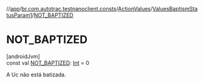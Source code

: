 //[app](../../../../index.md)/[br.com.autotrac.testnanoclient.consts](../../index.md)/[ActionValues](../index.md)/[ValuesBaptismStatusParam1](index.md)/[NOT_BAPTIZED](-n-o-t_-b-a-p-t-i-z-e-d.md)

# NOT_BAPTIZED

[androidJvm]\
const val [NOT_BAPTIZED](-n-o-t_-b-a-p-t-i-z-e-d.md): [Int](https://kotlinlang.org/api/latest/jvm/stdlib/kotlin/-int/index.html) = 0

A Uc não está batizada.
